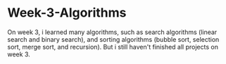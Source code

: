 # Week-3-Algorithms

On week 3, i learned many algorithms, such as search algorithms (linear search and binary search), and sorting algorithms (bubble sort, selection sort, merge sort, and recursion). But i still haven't finished all projects on week 3.
